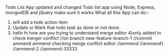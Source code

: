 Todo List App updated and changed
Todo list app using Node, Express, mongodDB and jQuery make sure it works
What all this App can do:-

1. will add a todo action item
2. Update or Mark that todo task as done or not done.
3. hello hi how are you trying to understand merge editor
   4)only added to check merger conflict
   //on branch new-feature-branch-1
   //commit ammend ammend checking merge conflict editor
   //ammend
   //ammend1
   //ammend-2
   //ammend-33333
